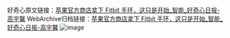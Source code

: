 好奇心原文链接：[苹果官方商店拿下 Fitbit 手环，这只是开始_智能_好奇心日报-高宇馨](https://www.qdaily.com/articles/2893.html)
WebArchive归档链接：[苹果官方商店拿下 Fitbit 手环，这只是开始_智能_好奇心日报-高宇馨](http://web.archive.org/web/20190623151619/https://www.qdaily.com/articles/2893.html)
![image](http://ww3.sinaimg.cn/large/007d5XDply1g3v6r4i277j30u02ry4qp)